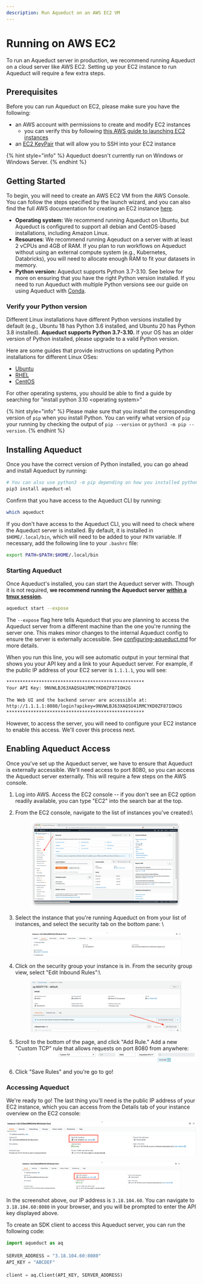 ```yaml
---
description: Run Aqueduct on an AWS EC2 VM
---
```


# Running on AWS EC2

To run an Aqueduct server in production, we recommend running Aqueduct on a cloud server like AWS EC2. Setting up your EC2 instance to run Aqueduct will require a few extra steps.

## Prerequisites

Before you can run Aqueduct on EC2, please make sure you have the following:

* an AWS account with permissions to create and modify EC2 instances
  * you can verify this by following [this AWS guide to launching EC2 instances](https://docs.aws.amazon.com/AWSEC2/latest/UserGuide/ec2-launch-instance-wizard.html)
* an [EC2 KeyPair](https://docs.aws.amazon.com/AWSEC2/latest/UserGuide/ec2-key-pairs.html) that will allow you to SSH into your EC2 instance

{% hint style="info" %}
Aqueduct doesn't currently run on Windows or Windows Server.
{% endhint %}

## Getting Started

To begin, you will need to create an AWS EC2 VM from the AWS Console. You can follow the steps specified by the launch wizard, and you can also find the full AWS documentation for creating an EC2 instance [here](https://docs.aws.amazon.com/AWSEC2/latest/UserGuide/ec2-launch-instance-wizard.html).

* **Operating system:** We recommend running Aqueduct on Ubuntu, but Aqueduct is configured to support all debian and CentOS-based installations, including Amazon Linux.
* **Resources**: We recommend running Aqeuduct on a server with at least 2 vCPUs and 4GB of RAM. If you plan to run workflows on Aqueduct without using an external compute system (e.g., Kubernetes, Databricks), you will need to allocate enough RAM to fit your datasets in memory.
* **Python version:** Aqueduct supports Python 3.7-3.10. See below for more on ensuring that you have the right Python version installed. If you need to run Aqueduct with multiple Python versions see our guide on using Aqueduct with [Conda](../../integrations/compute-systems/conda.md).

### Verify your Python version

Different Linux installations have different Python versions installed by default (e.g., Ubuntu 18 has Python 3.6 installed, and Ubuntu 20 has Python 3.8 installed). **Aqueduct supports Python 3.7-3.10.** If your OS has an older version of Python installed, please upgrade to a valid Python version.

Here are some guides that provide instructions on updating Python installations for different Linux OSes:

* [Ubuntu](https://computingforgeeks.com/how-to-install-python-on-ubuntu-linux-system/)
* [RHEL](https://access.redhat.com/documentation/en-us/red\_hat\_enterprise\_linux/8/html/configuring\_basic\_system\_settings/assembly\_installing-and-using-python\_configuring-basic-system-settings)
* [CentOS](https://techviewleo.com/how-to-install-python-on-centos-linux/)

For other operating systems, you should be able to find a guide by searching for "install python 3.10 \<operating system>"

{% hint style="info" %}
Please make sure that you install the corresponding version of `pip` when you install Python. You can verify what version of `pip` your running by checking the output of `pip --version` or `python3 -m pip --version`.
{% endhint %}

## Installing Aqueduct

Once you have the correct version of Python installed, you can go ahead and install Aqueduct by running:

```bash
# You can also use python3 -m pip depending on how you installed python & pip.
pip3 install aqueduct-ml
```

Confirm that you have access to the Aqueduct CLI by running:

```bash
which aqueduct
```

If you don't have access to the Aqueduct CLI, you will need to check where the Aqueduct server is installed. By default, it is installed in `$HOME/.local/bin`, which will need to be added to your `PATH` variable. If necessary, add the following line to your `.bashrc` file:

```bash
export PATH=$PATH:$HOME/.local/bin
```

### Starting Aqueduct

Once Aqueduct's installed, you can start the Aqueduct server with. Though it is not required, **we recommend running the Aqueduct server** [**within a tmux session**](https://github.com/tmux/tmux/wiki)**.**

```bash
aqueduct start --expose
```

The `--expose` flag here tells Aqueduct that you are planning to access the Aqueduct server from a different machine than the one you're running the server one. This makes minor changes to the internal Aqueduct config to ensure the server is externally accessible. See [configuring-aqueduct.md](../configuring-aqueduct.md "mention") for more details.

When you run this line, you will see automatic output in your terminal that shows you your API key and a link to your Aqueduct server. For example, if the public IP address of your EC2 server is `1.1.1.1`, you will see:

```
***************************************************
Your API Key: 9NVWLBJ63XAQSU41RMCYKD0ZF87IOH2G

The Web UI and the backend server are accessible at: http://1.1.1.1:8080/login?apikey=9NVWLBJ63XAQSU41RMCYKD0ZF87IOH2G
***************************************************
```

However, to access the server, you will need to configure your EC2 instance to enable this access. We'll cover this process next.

## Enabling Aqueduct Access

Once you've set up the Aqueduct server, we have to ensure that Aqueduct is externally accessible. We'll need access to port 8080, so you can access the Aqueduct server externally. This will require a few steps on the AWS console.

1. Log into AWS. Access the EC2 console -- if you don't see an EC2 option readily available, you can type "EC2" into the search bar at the top.
2.  From the EC2 console, navigate to the list of instances you've created:\


    <figure><img src="../../.gitbook/assets/image (13) (1) (1) (1) (1) (1) (1) (1) (1) (3) (2) (1).png" alt=""><figcaption></figcaption></figure>
3.  Select the instance that you're running Aqueduct on from your list of instances, and select the security tab on the bottom pane: \\

    <figure><img src="../../.gitbook/assets/image (9).png" alt=""><figcaption></figcaption></figure>
4.  Click on the security group your instance is in. From the security group view, select "Edit Inbound Rules":\\

    <figure><img src="../../.gitbook/assets/image (10) (1).png" alt=""><figcaption></figcaption></figure>
5. Scroll to the bottom of the page, and click "Add Rule." Add a new "Custom TCP" rule that allows requests on port 8080 from anywhere:\
   ![](<../../.gitbook/assets/image (11).png>)
6. Click "Save Rules" and you're go to go!

### Accessing Aqueduct

We're ready to go! The last thing you'll need is the public IP address of your EC2 instance, which you can access from the Details tab of your instance overview on the EC2 console:

![](<../../.gitbook/assets/image (14).png>)

<figure><img src="../../.gitbook/assets/image (14).png" alt=""><figcaption></figcaption></figure>

In the screenshot above, our IP address is `3.18.104.60`. You can navigate to `3.18.104.60:8080` in your browser, and you will be prompted to enter the API key displayed above.

To create an SDK client to access this Aqueduct server, you can run the following code:

```python
import aqueduct as aq

SERVER_ADDRESS = "3.18.104.60:8080"
API_KEY = "ABCDEF"

client = aq.Client(API_KEY, SERVER_ADDRESS)
```
